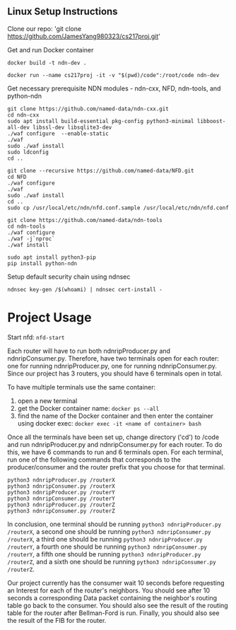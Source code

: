 ## Linux Setup Instructions

Clone our repo:
'git clone https://github.com/JamesYang980323/cs217proj.git'

Get and run Docker container
```
docker build -t ndn-dev .

docker run --name cs217proj -it -v "$(pwd)/code":/root/code ndn-dev
```

Get necessary prerequisite NDN modules - ndn-cxx, NFD, ndn-tools, and python-ndn
```
git clone https://github.com/named-data/ndn-cxx.git
cd ndn-cxx
sudo apt install build-essential pkg-config python3-minimal libboost-all-dev libssl-dev libsqlite3-dev
./waf configure  --enable-static
./waf
sudo ./waf install
sudo ldconfig
cd ..

git clone --recursive https://github.com/named-data/NFD.git
cd NFD
./waf configure
./waf
sudo ./waf install
cd ..
sudo cp /usr/local/etc/ndn/nfd.conf.sample /usr/local/etc/ndn/nfd.conf

git clone https://github.com/named-data/ndn-tools
cd ndn-tools
./waf configure 
./waf -j`nproc`
./waf install

sudo apt install python3-pip
pip install python-ndn
```
Setup default security chain using ndnsec
```
ndnsec key-gen /$(whoami) | ndnsec cert-install -
```

# Project Usage
Start nfd:
`nfd-start`

Each router will have to run both ndnripProducer.py and ndnripConsumer.py.
Therefore, have two terminals open for each router: one for running ndnripProducer.py, one for running ndnripConsumer.py.
Since our project has 3 routers, you should have 6 terminals open in total.

To have multiple terminals use the same container: 
1) open a new terminal
2) get the Docker container name: 
`docker ps --all`
3) find the name of the Docker container and then enter the container using docker exec:
`docker exec -it <name of container> bash`

Once all the terminals have been set up, change directory ('cd') to /code and run ndnripProducer.py and ndnripConsumer.py for each router.
To do this, we have 6 commands to run and 6 terminals open. 
For each terminal, run one of the following commands that corresponds to the producer/consumer and the router prefix that you choose for that terminal.
```
python3 ndnripProducer.py /routerX
python3 ndnripConsumer.py /routerX
python3 ndnripProducer.py /routerY
python3 ndnripConsumer.py /routerY
python3 ndnripProducer.py /routerZ
python3 ndnripConsumer.py /routerZ
```
In conclusion, one terminal should be running `python3 ndnripProducer.py /routerX`, 
a second one should be running `python3 ndnripConsumer.py /routerX`,
a third one should be running `python3 ndnripProducer.py /routerY`,
a fourth one should be running `python3 ndnripConsumer.py /routerY`,
a fifth one should be running `python3 ndnripProducer.py /routerZ`,
and a sixth one should be running `python3 ndnripConsumer.py /routerZ`.

Our project currently has the consumer wait 10 seconds before requesting an Interest for each of the router's neighbors.
You should see after 10 seconds a corresponding Data packet containing the neighbor's routing table go back to the consumer.
You should also see the result of the routing table for the router after Bellman-Ford is run.
Finally, you should also see the result of the FIB for the router.
